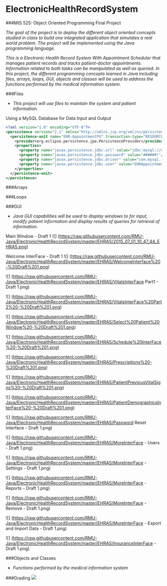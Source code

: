 # ElectronicHealthRecordSystem

###MIS 525:  Object Oriented Programming   Final Project

_The goal of the project is to deploy the different object oriented concepts studied in class to build one integrated application that simulates a real world problem. The project will be implemented using the Java programming language._

_This is a Electronic Health Record System With Appointment Scheduler that manages patient records and tracks patient-doctor appointments. Information related to both tasks can be manipulated as well as queried. In this project, the different programming concepts learned in Java including files, arrays, loops, GUI, objects and classes will be used to address the functions performed by the medical information system._

###Files
*  _This project will use files to maintain the system and patient information._

Using a MySQL Database for Data Input and Output

```XML
<?xml version="1.0" encoding="UTF-8"?>
<persistence version="2.1" xmlns="http://xmlns.jcp.org/xml/ns/persistence" xmlns:xsi="http://www.w3.org/2001/XMLSchema-instance" xsi:schemaLocation="http://xmlns.jcp.org/xml/ns/persistence http://xmlns.jcp.org/xml/ns/persistence/persistence_2_1.xsd">
  <persistence-unit name="EHR-AppointmentPU" transaction-type="RESOURCE_LOCAL">
    <provider>org.eclipse.persistence.jpa.PersistenceProvider</provider>
    <properties>
      <property name="javax.persistence.jdbc.url" value="jdbc:mysql://ehrappointment.c2q69yirrq2s.us-west-2.rds.amazonaws.com:3306/EHRAppointment?zeroDateTimeBehavior=convertToNull"/>
      <property name="javax.persistence.jdbc.password" value="######!"/>
      <property name="javax.persistence.jdbc.driver" value="com.mysql.jdbc.Driver"/>
      <property name="javax.persistence.jdbc.user" value="EHRAppointment"/>
    </properties>
  </persistence-unit>
</persistence>
```


###Arrays

###Loops

###GUI
*  _Java GUI capabilities will be used to display windows to for input, modify patient information and display results of queries for retrieval of information._

Main Window - Draft 1
![] (https://raw.githubusercontent.com/RMU-Java/ElectronicHealthRecordSystem/master/EHRAS/2015_07_01_10_47_44_EHRAS.png)

Welcome InterFace - Draft 1
![] (https://raw.githubusercontent.com/RMU-Java/ElectronicHealthRecordSystem/master/EHRAS/WelcomeInterface%20-%20Draft%201.png)

![] (https://raw.githubusercontent.com/RMU-Java/ElectronicHealthRecordSystem/master/EHRAS/VitalsInterFace Part1 - Draft 1.png)

![] (https://raw.githubusercontent.com/RMU-Java/ElectronicHealthRecordSystem/master/EHRAS/VitalsInterFace%20Part2%20-%20Draft%201.png)

![] (https://raw.githubusercontent.com/RMU-Java/ElectronicHealthRecordSystem/master/EHRAS/Select%20Patient%20Window%20-%20Draft%201.png)

![] (https://raw.githubusercontent.com/RMU-Java/ElectronicHealthRecordSystem/master/EHRAS/Schedule%20InterFace%20-%20Draft%201.png)

![] (https://raw.githubusercontent.com/RMU-Java/ElectronicHealthRecordSystem/master/EHRAS/Prescriptions%20-%20Draft%201.png)

![] (https://raw.githubusercontent.com/RMU-Java/ElectronicHealthRecordSystem/master/EHRAS/PatientPreviousVitalSigns%20-%20Draft%201.png)

![] (https://raw.githubusercontent.com/RMU-Java/ElectronicHealthRecordSystem/master/EHRAS/PatientDemographicsInterFace%20-%20Draft%201.png)

![] (https://raw.githubusercontent.com/RMU-Java/ElectronicHealthRecordSystem/master/EHRAS/Password Reset Interface - Draft 1.png)

![] (https://raw.githubusercontent.com/RMU-Java/ElectronicHealthRecordSystem/master/EHRAS/MoreInterFace - Users - Draft 1.png)

![] (https://raw.githubusercontent.com/RMU-Java/ElectronicHealthRecordSystem/master/EHRAS/MoreInterFace - Settings - Draft 1.png)

![] (https://raw.githubusercontent.com/RMU-Java/ElectronicHealthRecordSystem/master/EHRAS/MoreInterFace - Reports - Draft 1.png)

![] (https://raw.githubusercontent.com/RMU-Java/ElectronicHealthRecordSystem/master/EHRAS/MoreInterFace - Remove - Draft 1.png)

![] (https://raw.githubusercontent.com/RMU-Java/ElectronicHealthRecordSystem/master/EHRAS/MoreInterFace - Export and Import Data - Draft 1.png)

![] (https://raw.githubusercontent.com/RMU-Java/ElectronicHealthRecordSystem/master/EHRAS/InsuranceInterFace -  Draft 1.png)




###Objects and Classes
*  _Functions performed by the medical information system_


###Grading
![](http://i.imgur.com/uphy7DZ.png)




